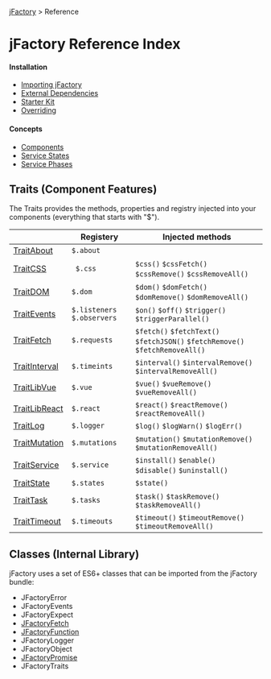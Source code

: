[jFactory](index.md) > Reference 

# jFactory Reference Index

#### Installation
* [Importing jFactory](ref-import.md)
* [External Dependencies](ref-import.md#external-dependencies)
* [Starter Kit](https://github.com/jfactory-es/jfactory-starterkit)
* [Overriding](ref-import.md#overriding)

#### Concepts

* [Components](ref-components.md)
* [Service States](TraitService-States.md)
* [Service Phases](TraitService-Phases.md)

## Traits (Component Features)

The Traits provides the methods, properties and registry injected into your components (everything that starts with "$"). 

|                                   | Registery    | Injected methods                                                     |
|-----------------------------------|--------------|----------------------------------------------------------------------|  
| [TraitAbout](TraitAbout.md)       | `$.about`    |                                                                      |
| [TraitCSS](TraitCSS.md)           |` $.css`      | `$css()` `$cssFetch()` `$cssRemove()` `$cssRemoveAll()`              |
| [TraitDOM](TraitDOM.md)           | `$.dom`      | `$dom()` `$domFetch()` `$domRemove()` `$domRemoveAll()`              |
| [TraitEvents](TraitEvents.md)     | `$.listeners` `$.observers` | `$on()` `$off()` `$trigger()` `$triggerParallel()`    |
| [TraitFetch](TraitFetch.md)       | `$.requests` | `$fetch()` `$fetchText()` `$fetchJSON()` `$fetchRemove()` `$fetchRemoveAll()` |
| [TraitInterval](TraitInterval.md) | `$.timeints` | `$interval()` `$intervalRemove()` `$intervalRemoveAll()`             |
| [TraitLibVue](TraitLibVue.md)     | `$.vue`      | `$vue()` `$vueRemove()` `$vueRemoveAll()`                            |
| [TraitLibReact](TraitLibReact.md) | `$.react`    | `$react()` `$reactRemove()` `$reactRemoveAll()`                            |
| [TraitLog](TraitLog.md)           | `$.logger`   | `$log()` `$logWarn()` `$logErr()`                                    |
| [TraitMutation](TraitMutation.md) | `$.mutations`| `$mutation()` `$mutationRemove()` `$mutationRemoveAll()`             |
| [TraitService](TraitService.md)   | `$.service`  | `$install()` `$enable()` `$disable()` `$uninstall()`                 |
| [TraitState](TraitState.md)       | `$.states`   | `$state()`                                                           |
| [TraitTask](TraitTask.md)         | `$.tasks`    | `$task()` `$taskRemove()` `$taskRemoveAll()`                         |
| [TraitTimeout](TraitTimeout.md)   | `$.timeouts` | `$timeout()` `$timeoutRemove()` `$timeoutRemoveAll()`                |
 
## Classes (Internal Library)

jFactory uses a set of ES6+ classes that can be imported from the jFactory bundle:

* JFactoryError
* JFactoryEvents
* JFactoryExpect
* [JFactoryFetch](JFactoryFetch.md)
* [JFactoryFunction](JFactoryFunction.md)
* JFactoryLogger
* JFactoryObject
* [JFactoryPromise](JFactoryPromise.md)
* JFactoryTraits